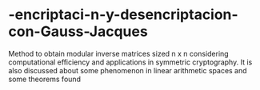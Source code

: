 # -encriptaci-n-y-desencriptacion-con-Gauss-Jacques
Method to obtain modular inverse matrices sized n x n considering computational efficiency and applications in symmetric cryptography. It is also discussed about some phenomenon in linear arithmetic spaces and some theorems found
